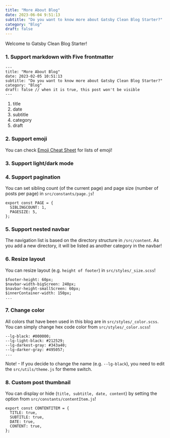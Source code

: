 ```yaml
---
title: "More About Blog"
date: 2023-06-04 9:51:13
subtitle: "Do you want to know more about Gatsby Clean Blog Starter?"
category: "Blog"
draft: false
---
```


Welcome to Gatsby Clean Blog Starter!

### 1. Support markdown with Five frontmatter

```
---
title: "More About Blog"
date: 2023-02-05 10:51:13
subtitle: "Do you want to know more about Gatsby Clean Blog Starter?"
category: "Blog"
draft: false // when it is true, this post won't be visible
---
```

1. title
2. date
3. subtitle
4. category
5. draft

### 2. Support emoji

You can check [Emoji Cheat Sheet](https://www.webfx.com/tools/emoji-cheat-sheet/) for lists of emoji!

### 3. Support light/dark mode

### 4. Support pagination

You can set sibling count (of the current page) and page size (number of posts per page) in `src/constants/page.js`!

```
export const PAGE = {
  SIBLINGCOUNT: 1,
  PAGESIZE: 5,
};
```

### 5. Support nested navbar

The navigation list is based on the directory structure in `/src/content`.
As you add a new directory, it will be listed as another category in the navbar!

### 6. Resize layout

You can resize layout (e.g. `height of footer`) in `src/styles/_size.scss`!

```
$footer-height: 60px;
$navbar-width-bigScreen: 240px;
$navbar-height-smallScreen: 60px;
$innerContainer-width: 150px;
...
```

### 7. Change color

All colors that have been used in this blog are in `src/styles/_color.scss`.
You can simply change hex code color from `src/styles/_color.scss`!

```
--lg-black: #000000;
--lg-light-black: #212529;
--lg-darkest-gray: #343a40;
--lg-darker-gray: #495057;
...
```

Note! - If you decide to change the name (e.g. `--lg-black`), you need to edit the `src/utils/theme.js` for theme switch.

### 8. Custom post thumbnail

You can display or hide (`title, subtitle, date, content`) by setting the option from `src/constants/contentItem.js`!

```
export const CONTENTITEM = {
  TITLE: true,
  SUBTITLE: true,
  DATE: true,
  CONTENT: true,
};
```
